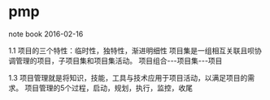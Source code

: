 # pmp
note book
2016-02-16

1.1 项目的三个特性：临时性，独特性，渐进明细性
    项目集是一组相互关联且呗协调管理的项目，子项目集和项目集活动。
    项目组合---项目集---项目
    
1.3 项目管理就是将知识，技能，工具与技术应用于项目活动，以满足项目的需求。
    项目管理的5个过程，启动，规划，执行，监控，收尾
    
